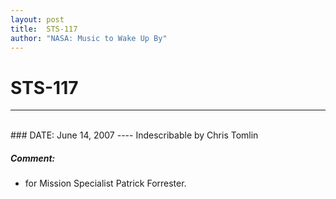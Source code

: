 ```yaml
---
layout: post
title:  STS-117
author: "NASA: Music to Wake Up By"
---
```


# STS-117
----
<br/>
### DATE: June 14, 2007
----
Indescribable by Chris Tomlin

##### Comment:
* for Mission Specialist Patrick Forrester.
